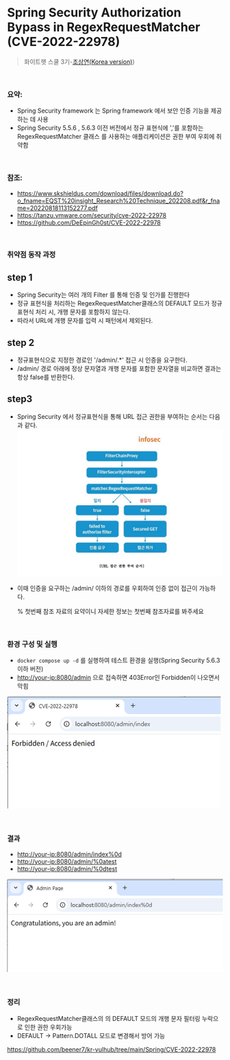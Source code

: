 # Spring Security Authorization Bypass in RegexRequestMatcher (CVE-2022-22978)

> 화이트햇 스쿨 3기-[조상연(Korea version)](https://github.com/beener7/kr-vulhub/blob/main/Spring/CVE-2022-22978/README.Kr.md))

<br/>

### 요약:

- Spring Security framework 는 Spring framework 에서 보안 인증 기능을 제공하는 데 사용
- Spring Security 5.5.6 , 5.6.3 이전 버전에서 정규 표현식에 ','를 포함하는 RegexRequestMatcher 클래스 를 사용하는 애플리케이션은 권한 부여 우회에 취약함

<br/>

### 참조:

- <https://www.skshieldus.com/download/files/download.do?o_fname=EQST%20insight_Research%20Technique_202208.pdf&r_fname=20220818113152277.pdf>
- <https://tanzu.vmware.com/security/cve-2022-22978>
- <https://github.com/DeEpinGh0st/CVE-2022-22978>

<br/>

### 취약점 동작 과정

## step 1
- Spring Security는 여러 개의 Filter 를 통해 인증 및 인가를 진행한다
- 정규 표현식을 처리하는 RegexRequestMatcher클래스의 DEFAULT 모드가 정규표현식 처리 시, 개행 문자를 포함하지 않는다.
- 따라서 URL에 개행 문자를 입력 시 패턴에서 제외된다.

## step 2
- 정규표현식으로 지정한 경로인 '/admin/.*' 접근 시 인증을 요구한다.
- /admin/ 경로 아래에 정상 문자열과 개행 문자를 포함한 문자열을 비교하면 결과는 항상 false를 반환한다.

## step3
- Spring Security 에서 정규표현식을 통해 URL 접근 권한을 부여하는 순서는 다음과 같다.
![](URL_Access.PNG)
- 이때 인증을 요구하는 /admin/ 이하의 경로를 우회하여 인증 없이 접근이 가능하다. 

  % 첫번째 참조 자료의 요약이니 자세한 정보는 첫번째 참조자료를 봐주세요 

<br/>

### 환경 구성 및 실행

- `docker compose up -d` 를 실행하여 테스트 환경을 실행(Spring Security 5.6.3 이하 버전)
- <http://your-ip:8080/admin> 으로 접속하면 403Error인 Forbidden이 나오면서 막힘

![](403_Forbidden.PNG)

<br/>

### 결과
- <http://your-ip:8080/admin/index%0d>
- <http://your-ip:8080/admin/%0atest>
- <http://your-ip:8080/admin/%0dtest>

![](bypass.PNG)

<br/>

### 정리
- RegexRequestMatcher클래스의 의 DEFAULT 모드의 개행 문자 필터링 누락으로 인한 권한 우회가능
- DEFAULT -> Pattern.DOTALL 모드로 변경해서 방어 가능


<https://github.com/beener7/kr-vulhub/tree/main/Spring/CVE-2022-22978>
